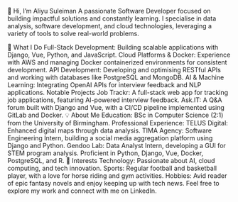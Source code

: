 👋 Hi, I’m Aliyu Suleiman
A passionate Software Developer focused on building impactful solutions and constantly learning. I specialise in data analysis, software development, and cloud technologies, leveraging a variety of tools to solve real-world problems.

🔧 What I Do
Full-Stack Development: Building scalable applications with Django, Vue, Python, and JavaScript.
Cloud Platforms & Docker: Experience with AWS and managing Docker containerized environments for consistent development.
API Development: Developing and optimising RESTful APIs and working with databases like PostgreSQL and MongoDB.
AI & Machine Learning: Integrating OpenAI APIs for interview feedback and NLP applications.
Notable Projects
Job Trackr: A full-stack web app for tracking job applications, featuring AI-powered interview feedback.
Ask.IT: A Q&A forum built with Django and Vue, with a CI/CD pipeline implemented using GitLab and Docker.
💡 About Me
Education: BSc in Computer Science (2:1) from the University of Birmingham.
Professional Experience:
TELUS Digital: Enhanced digital maps through data analysis.
TIMA Agency: Software Engineering Intern, building a social media aggregation platform using Django and Python.
Gendoo Lab: Data Analyst Intern, developing a GUI for STEM program analysis.
Proficient in Python, Django, Vue, Docker, PostgreSQL, and R.
🌟 Interests
Technology: Passionate about AI, cloud computing, and tech innovation.
Sports: Regular football and basketball player, with a love for horse riding and gym activities.
Hobbies: Avid reader of epic fantasy novels and enjoy keeping up with tech news.
Feel free to explore my work and connect with me on LinkedIn.
